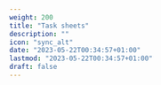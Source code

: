 ```yaml
---
weight: 200
title: "Task sheets"
description: ""
icon: "sync_alt"
date: "2023-05-22T00:34:57+01:00"
lastmod: "2023-05-22T00:34:57+01:00"
draft: false
---
```

